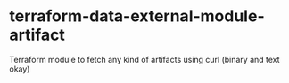 # terraform-data-external-module-artifact
Terraform module to fetch any kind of artifacts using curl (binary and text okay)
